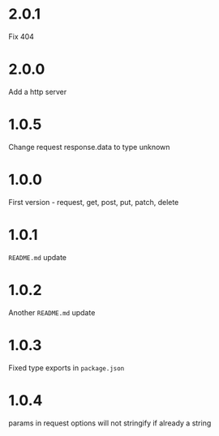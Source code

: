 # 2.0.1

Fix 404

# 2.0.0

Add a http server

# 1.0.5

Change request response.data to type unknown

# 1.0.0

First version - request, get, post, put, patch, delete

# 1.0.1

`README.md` update

# 1.0.2

Another `README.md` update

# 1.0.3

Fixed type exports in `package.json`

# 1.0.4

params in request options will not stringify if already a string
